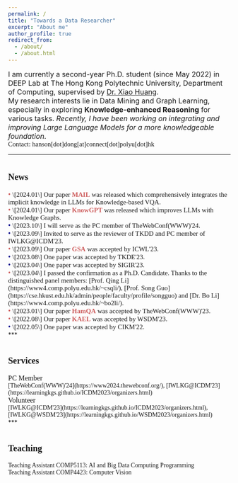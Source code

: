 ```yaml
---
permalink: /
title: "Towards a Data Researcher"
excerpt: "About me"
author_profile: true
redirect_from: 
  - /about/
  - /about.html
---
```


<span style="font-size: 16px; font: bold">I am currently a second-year Ph.D. student (since May 2022) in DEEP Lab at The Hong Kong Polytechnic University, Department of Computing, supervised by [Dr. Xiao Huang](https://www4.comp.polyu.edu.hk/~xiaohuang/index.html "Redirecting to Dr.Huang's homepage").<br>
My research interests lie in Data Mining and Graph Learning, especially in exploring <b>Knowledge-enhanced Reasoning</b> for various tasks. <i>Recently, I have been working on integrating and improving Large Language Models for a more knowledgeable foundation</i>.</span><br>
<span style="font-family: Consolas; font-size: 15px; font:bold">Contact: hanson[dot]dong[at]connect[dot]polyu[dot]hk</span>
***
<h1><span style="font-size: 20px; font-family: Consolas; font: bold">News</span></h1>
<span style="font-family: Consolas; font-size: 15px; font: bold"><span style="color: #CD5C5C; font-size: 16px;">&bull; </span>\[2024.01\] Our paper <b><span style="color: #CD5C5C">MAIL</span></b> was released which comprehensively integrates the implicit knowledge in LLMs for Knowledge-based VQA.</span><br>
<span style="font-family: Consolas; font-size: 15px; font: bold"><span style="color: #CD5C5C; font-size: 16px;">&bull; </span>\[2024.01\] Our paper <b><span style="color: #CD5C5C">KnowGPT</span></b> was released which improves LLMs with Knowledge Graphs.</span><br>
<span style="font-family: Consolas; font-size: 15px; font: bold"><span style="color: #00008B; font-size: 16px;">&bull; </span>\[2023.10\] I will serve as the PC member of TheWebConf(WWW)'24.</span><br>
<span style="font-family: Consolas; font-size: 15px; font: bold"><span style="color: #00008B; font-size: 16px;">&bull; </span>\[2023.09\] Invited to serve as the reviewer of TKDD and PC member of IWLKG@ICDM'23.</span><br>
<span style="font-family: Consolas; font-size: 15px; font: bold"><span style="color: #CD5C5C; font-size: 16px;">&bull; </span>\[2023.09\] Our paper <b><span style="color: #CD5C5C">GSA</span></b> was accepted by ICWL'23.</span><br>
<span style="font-family: Consolas; font-size: 15px; font: bold"><span style="color: #00008B; font-size: 16px;">&bull; </span>\[2023.08\] One paper was accepted by TKDE'23. </span><br>
<span style="font-family: Consolas; font-size: 15px; font: bold"><span style="color: #00008B; font-size: 16px;">&bull; </span>\[2023.04\] One paper was accepted by SIGIR'23.</span><br>
<span style="font-family: Consolas; font-size: 15px; font: bold"><span style="color: #CD5C5C; font-size: 16px;">&bull; </span>\[2023.04\] I passed the confirmation as a Ph.D. Candidate. Thanks to the distinguished panel members: [Prof. Qing Li](https://www4.comp.polyu.edu.hk/~csqli/), [Prof. Song Guo](https://cse.hkust.edu.hk/admin/people/faculty/profile/songguo) and [Dr. Bo Li](https://www4.comp.polyu.edu.hk/~bo2li/). </span><br>
<span style="font-family: Consolas; font-size: 15px; font: bold"><span style="color: #CD5C5C; font-size: 16px;">&bull; </span>\[2023.01\] Our paper <b><span style="color: #CD5C5C">HamQA</span></b> was accepted by TheWebConf(WWW)'23.</span><br>
<span style="font-family: Consolas; font-size: 15px; font: bold"><span style="color: #CD5C5C; font-size: 16px;">&bull; </span>\[2022.08\] Our paper <b><span style="color: #CD5C5C">KAEL</span></b> was accepted by WSDM'23.</span><br>
<span style="font-family: Consolas; font-size: 15px; font: bold"><span style="color: #00008B; font-size: 16px;">&bull; </span>\[2022.05\] One paper was accepted by CIKM'22.</span><br>
***
<h1><span style="font-size: 20px; font-family: Consolas; font: bold">Services</span></h1>
<span style="font-family: Consolas; font-size: 16px; font:bold">PC Member</span><br>
<span style="font-family: Consolas; font-size: 14px">[TheWebConf(WWW)'24](https://www2024.thewebconf.org/), [IWLKG@ICDM'23](https://learningkgs.github.io/ICDM2023/organizers.html)</span><br>
<span style="font-family: Consolas; font-size: 16px; font:bold">Volunteer</span><br>
<span style="font-family: Consolas; font-size: 14px">[IWLKG@ICDM'23](https://learningkgs.github.io/ICDM2023/organizers.html), [IWLKG@WSDM'23](https://learningkgs.github.io/WSDM2023/organizers.html)</span><br>
***
<h1><span style="font-size: 20px; font-family: Consolas; font: bold">Teaching</span></h1>
<span style="font-family: Consolas; font-size: 14px">Teaching Assistant COMP5113: AI and Big Data Computing Programming</span><br>
<span style="font-family: Consolas; font-size: 14px">Teaching Assistant COMP4423: Computer Vision</span><br>



